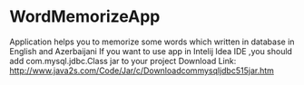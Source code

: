 # WordMemorizeApp
Application helps you to memorize some words which written in database in English and Azerbaijani If you want to use app in Intelij Idea IDE ,you should add com.mysql.jdbc.Class jar to your project Download Link: http://www.java2s.com/Code/Jar/c/Downloadcommysqljdbc515jar.htm
